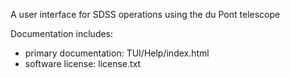 A user interface for SDSS operations using the du Pont telescope

Documentation includes:

- primary documentation: TUI/Help/index.html
- software license: license.txt
